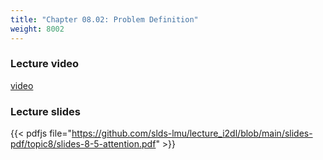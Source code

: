 ```yaml
---
title: "Chapter 08.02: Problem Definition"
weight: 8002
---
```


<!--more-->

### Lecture video

[video](https://drive.google.com/file/d/1C2FmXTteo34hMRWpj5GgWPcLsR8Dydo1/view?usp=sharing)

### Lecture slides

{{< pdfjs file="https://github.com/slds-lmu/lecture_i2dl/blob/main/slides-pdf/topic8/slides-8-5-attention.pdf" >}}

